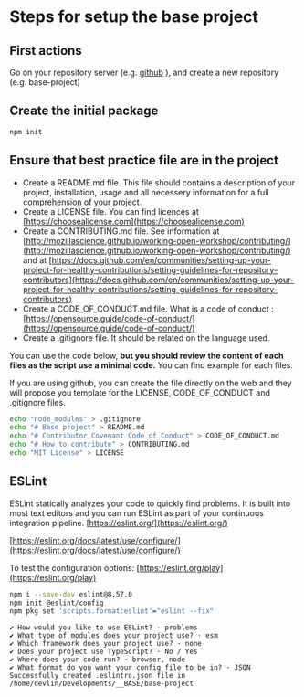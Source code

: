 # Steps for setup the base project

## First actions

Go on your repository server (e.g. [github](https://github.com) ), and create a new repository (e.g. base-project)


## Create the initial package

```bash
npm init
```

## Ensure that best practice file are in the project

- Create a README.md file. This file should contains a description of your project, installation, usage and all necessery information for a full comprehension of your project.
- Create a LICENSE file. You can find licences at [https://choosealicense.com](https://choosealicense.com)
- Create a CONTRIBUTING.md file. See information at [http://mozillascience.github.io/working-open-workshop/contributing/](http://mozillascience.github.io/working-open-workshop/contributing/) and at [https://docs.github.com/en/communities/setting-up-your-project-for-healthy-contributions/setting-guidelines-for-repository-contributors](https://docs.github.com/en/communities/setting-up-your-project-for-healthy-contributions/setting-guidelines-for-repository-contributors)
- Create a CODE_OF_CONDUCT.md file. What is a code of conduct : [https://opensource.guide/code-of-conduct/](https://opensource.guide/code-of-conduct/)
- Create a .gitignore file. It should be related on the language used.

You can use the code below, **but you should review the content of each files as the script use a minimal code.** You can find example for each files. 

If you are using github, you can create the file directly on the web and they will propose you template for the LICENSE, CODE_OF_CONDUCT and .gitignore files.

```bash
echo "node_modules" > .gitignore
echo "# Base project" > README.md
echo "# Contributor Covenant Code of Conduct" > CODE_OF_CONDUCT.md
echo "# How to contribute" > CONTRIBUTING.md
echo "MIT License" > LICENSE
```

## ESLint

ESLint statically analyzes your code to quickly find problems. It is built into most text editors and you can run ESLint as part of your continuous integration pipeline. [https://eslint.org/](https://eslint.org/)

[https://eslint.org/docs/latest/use/configure/](https://eslint.org/docs/latest/use/configure/)

To test the configuration options: [https://eslint.org/play](https://eslint.org/play)

```bash
npm i --save-dev eslint@8.57.0
npm init @eslint/config
npm pkg set 'scripts.format:eslint'="eslint --fix"
```

    ✔ How would you like to use ESLint? · problems
    ✔ What type of modules does your project use? · esm
    ✔ Which framework does your project use? · none
    ✔ Does your project use TypeScript? · No / Yes
    ✔ Where does your code run? · browser, node
    ✔ What format do you want your config file to be in? · JSON
    Successfully created .eslintrc.json file in /home/devlin/Developments/__BASE/base-project


